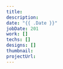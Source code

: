 ```yaml
---
title: 
description: 
date: "{{ .Date }}"
jobDate: 201
work: []
techs: []
designs: []
thumbnail: 
projectUrl: 
---
```


